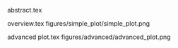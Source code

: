 abstract.tex

overview.tex
figures/simple_plot/simple_plot.png

advanced plot.tex
figures/advanced/advanced_plot.png
